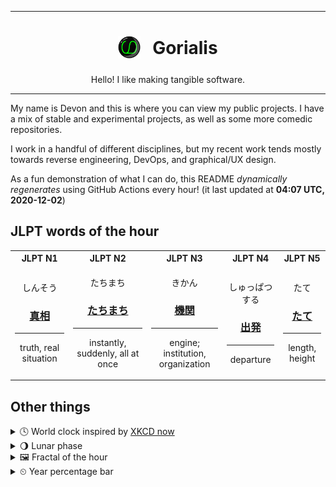 ***

<h1 align="center">
<sub>
    <img src="readme/resources/avatar.png" height="36">
</sub>
&nbsp;
Gorialis
</h1>
<p align="center">
Hello! I like making tangible software.
</p>

***

My name is Devon and this is where you can view my public projects. I have a mix of stable and experimental projects, as well as some more comedic repositories.

I work in a handful of different disciplines, but my recent work tends mostly towards reverse engineering, DevOps, and graphical/UX design.

As a fun demonstration of what I can do, this README *dynamically regenerates* using GitHub Actions every hour! (it last updated at **04:07 UTC, 2020-12-02**)

<h2>JLPT words of the hour</h2>
<table>
    <tr>
        <th>JLPT N1</th>
        <th>JLPT N2</th>
        <th>JLPT N3</th>
        <th>JLPT N4</th>
        <th>JLPT N5</th>
    </tr>
    <tr>
        <td>
            <p align="center">しんそう</p>
            <h3 align="center"><b><a href="https://jisho.org/search/%E7%9C%9F%E7%9B%B8">真相</a></b></h3>
            <hr>
            <p align="center">truth,<wbr> real situation</p>
        </td>
        <td>
            <p align="center">たちまち</p>
            <h3 align="center"><b><a href="https://jisho.org/search/%E3%81%9F%E3%81%A1%E3%81%BE%E3%81%A1">たちまち</a></b></h3>
            <hr>
            <p align="center">instantly,<wbr> suddenly,<wbr> all at once</p>
        </td>
        <td>
            <p align="center">きかん</p>
            <h3 align="center"><b><a href="https://jisho.org/search/%E6%A9%9F%E9%96%A2">機関</a></b></h3>
            <hr>
            <p align="center">engine;<br> institution,<wbr> organization</p>
        </td>
        <td>
            <p align="center">しゅっぱつする</p>
            <h3 align="center"><b><a href="https://jisho.org/search/%E5%87%BA%E7%99%BA">出発</a></b></h3>
            <hr>
            <p align="center">departure</p>
        </td>
        <td>
            <p align="center">たて</p>
            <h3 align="center"><b><a href="https://jisho.org/search/%E3%81%9F%E3%81%A6">たて</a></b></h3>
            <hr>
            <p align="center">length,<wbr> height</p>
        </td>
    </tr>
</table>

<h2>Other things</h2>
<details>
<summary>🕓  World clock inspired by <a href="https://xkcd.com/now">XKCD now</a></summary>

> <img src="generated/now.png" width="512">

</details>
<details>
<summary>🌖 Lunar phase</summary>

The moon is approximately 59.69% through its phase (Waning Gibbous).

</details>
<details>
<summary>&#x1f5bc; Fractal of the hour</summary>

> <img src="generated/fractal.png" width="512">

</details>
<details>
<summary>&#x23f2; Year percentage bar</summary>
<pre><code>2020 [██████████████████▁▁] 91.85%</code></pre>
</details>
